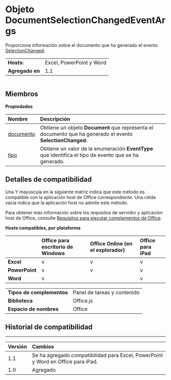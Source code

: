 
# Objeto DocumentSelectionChangedEventArgs
Proporciona información sobre el documento que ha generado el evento [SelectionChanged](../../reference/shared/document.selectionchanged.event.md).

|||
|:-----|:-----|
|**Hosts:**|Excel, PowerPoint y Word|
|**Agregado en**|1.1|

```

```


## Miembros


**Propiedades**


|**Nombre**|**Descripción**|
|:-----|:-----|
|[documento](../../reference/shared/document.selectionchangedeventargs.document.md)|Obtiene un objeto **Document** que representa el documento que ha generado el evento **SelectionChanged**.|
|[tipo](../../reference/shared/document.selectionchangedeventargs.type.md)|Obtiene un valor de la enumeración **EventType** que identifica el tipo de evento que se ha generado.|

## Detalles de compatibilidad


Una Y mayúscula en la siguiente matriz indica que este método es compatible con la aplicación host de Office correspondiente. Una celda vacía indica que la aplicación host no admite este método.

Para obtener más información sobre los requisitos de servidor y aplicación host de Office, consulte [Requisitos para ejecutar complementos de Office](../../docs/overview/requirements-for-running-office-add-ins.md).


**Hosts compatibles, por plataforma**


||**Office para escritorio de Windows**|**Office Online (en el explorador)**|**Office para iPad**|
|:-----|:-----|:-----|:-----|
|**Excel**|v|v|v|
|**PowerPoint**|v|v|v|
|**Word**|v||v|

|||
|:-----|:-----|
|**Tipos de complementos**|Panel de tareas y contenido|
|**Biblioteca**|Office.js|
|**Espacio de nombres**|Office|

## Historial de compatibilidad



****


|**Versión**|**Cambios**|
|:-----|:-----|
|1.1|Se ha agregado compatibilidad para Excel, PowerPoint y Word en Office para iPad.|
|1.0|Agregado|
